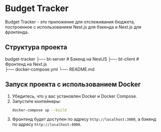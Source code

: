 # Budget Tracker

Budget Tracker - это приложение для отслеживания бюджета, построенное с использованием Nest.js для бэкенда и Next.js для фронтенда.

## Структура проекта

budget-tracker
├── bt-server # Бэкенд на NestJS
├── bt-client # Фронтенд на Next.js  
├── docker-compose.yml
└── README.md

## Запуск проекта c использованием Docker

1. Убедитесь, что у вас установлен Docker и Docker Compose.
2. Запустите контейнеры:
   ```sh
   docker-compose up --build
   ```
3. Фронтенд будет доступен по адресу `http://localhost:3000`, а бэкенд по адресу `http://localhost:4000`.
